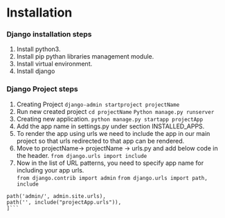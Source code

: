 # Installation

### Django installation steps

1. Install python3.
2. Install pip pythan libraries management module.
3. Install virtual environment.  
4. Install django

### Django Project steps

1. Creating Project
```django-admin startproject projectName```
2. Run new created project
```cd projectName```
```Python manage.py runserver```
3. Creating new application.
```python manage.py startapp projectApp```
4. Add the app name in settings.py under section INSTALLED_APPS.
5. To render the app using urls we need to include the app in our main project so that urls redirected to that app can be rendered.
  1. Move to projectName-> projectName -> urls.py and add below code in the header.
  ```from django.urls import include```
  2. Now in the list of URL patterns, you need to specify app name for including your app urls.  
  ```from django.contrib import admin```
  ```from django.urls import path, include```
  ```urlpatterns = [
  path('admin/', admin.site.urls),
  path('', include("projectApp.urls")),
  ]```
